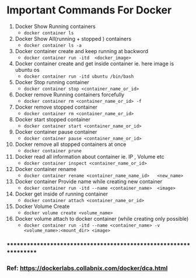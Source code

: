 # Important Commands For Docker

1. Docker Show Running containers
    - `docker container ls`
1. Docker Show All(running + stopped ) containers
   - `docker container ls -a`
1. Docker container create and keep running at backword
   - `docker container run -itd  <docker_image>`
1. Docker container create and get inside container ie. here image is ubuntu os
   - `docker container run -itd ubuntu /bin/bash`
1. Docker Stop running container
   - `docker container stop <container_name_or_id>`
1. Docker remove Running containers forcefully
   - `docker container rm <container_name_or_id> -f`
1. Docker remove stopped container 
   - `docker container rm <container_name_or_id>`
1. Docker start stopped container 
   - `docker container start <container_name_or_id>`
1. Docker container pause container
   - `docker container pause <container_name_or_id>`
1. Docker remove all stopped containers at once
   - `docker container prune`
1. Docker read all information about container ie. IP , Volume etc
   - `docker container inspect <container_name_or_id>`
1. Docker container rename 
   - `docker container rename <container_name_name_id>   <new_name>`
1. Docker container Provide name while creating new container 
   - `docker container run -itd --name <container_name>  <image>`
1. Docker get inside of running container
   - `docker container attach <container_name_or_id>`
1. Docker Volume Create
   - `docker volume create <volume_name>`
1. Docker volume attach to docker container (while creating only possible)
   - `docker container run -itd --name <container_name> -v <volume_name>:<mount_dir> <image>`
   


### **************************************************************** 


### Ref: https://dockerlabs.collabnix.com/docker/dca.html